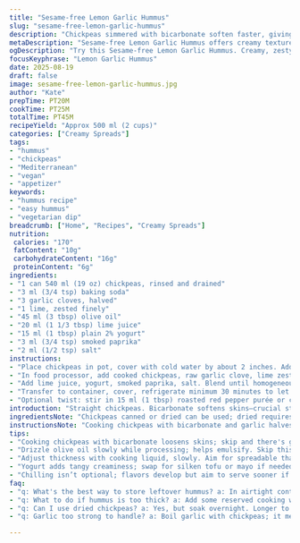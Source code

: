 ```yaml
---
title: "Sesame-free Lemon Garlic Hummus"
slug: "sesame-free-lemon-garlic-hummus"
description: "Chickpeas simmered with bicarbonate soften faster, giving creamy texture without tahini. Garlic split between cooking and raw for depth. Zest of lemon adds brightness, balanced by yogurt for subtle tang and creaminess. Olive oil drizzled slowly for emulsification, cumin grounds flavor with gentle earthiness. Adapted ingredients include replacing some lemon juice with lime, swapping cumin for smoked paprika for warmth. Cooking time adjusted to rely on tactile doneness, not just clock. Results in rich, luscious spread that holds well refrigerated for up to 6 days."
metaDescription: "Sesame-free Lemon Garlic Hummus offers creamy texture with zesty lime and earthy smoked paprika. A must-try for hummus lovers."
ogDescription: "Try this Sesame-free Lemon Garlic Hummus. Creamy, zesty, and flavorful. Perfect for spreads or dips."
focusKeyphrase: "Lemon Garlic Hummus"
date: 2025-08-19
draft: false
image: sesame-free-lemon-garlic-hummus.jpg
author: "Kate"
prepTime: PT20M
cookTime: PT25M
totalTime: PT45M
recipeYield: "Approx 500 ml (2 cups)"
categories: ["Creamy Spreads"]
tags:
- "hummus"
- "chickpeas"
- "Mediterranean"
- "vegan"
- "appetizer"
keywords:
- "hummus recipe"
- "easy hummus"
- "vegetarian dip"
breadcrumb: ["Home", "Recipes", "Creamy Spreads"]
nutrition: 
 calories: "170"
 fatContent: "10g"
 carbohydrateContent: "16g"
 proteinContent: "6g"
ingredients:
- "1 can 540 ml (19 oz) chickpeas, rinsed and drained"
- "3 ml (3/4 tsp) baking soda"
- "3 garlic cloves, halved"
- "1 lime, zested finely"
- "45 ml (3 tbsp) olive oil"
- "20 ml (1 1/3 tbsp) lime juice"
- "15 ml (1 tbsp) plain 2% yogurt"
- "3 ml (3/4 tsp) smoked paprika"
- "2 ml (1/2 tsp) salt"
instructions:
- "Place chickpeas in pot, cover with cold water by about 2 inches. Add baking soda and 2 garlic halves. Heat medium-high until a rolling boil with visible bubbles; surface will foam slightly. Lower heat to gentle simmer where surface barely moves see small bubbles rising steadily but no roaring boil. Simmer uncovered 25 minutes. Skins split, chickpeas tender when pinched between thumb and forefinger — not falling apart. Drain well; discard garlic. Wait until no longer steaming before next step, helps puree texture."
- "In food processor, add cooked chickpeas, raw garlic clove, lime zest. Pulse or blend 1 minute starting low then medium. A paste forms. Keep processor running, pour olive oil in slow stream until emulsified and creamy, about 3 minutes. Stop and scrape sides with spatula a few times; pearls of olive oil will gather if you skip this. Creaminess suffers otherwise."
- "Add lime juice, yogurt, smoked paprika, salt. Blend until homogeneous. Taste, adjust salt or acidity to preference. Feel free to add a touch of water or reserved cooking liquid tablespoon by tablespoon if too thick, puree should hold shape but spread easily."
- "Transfer to container, cover, refrigerate minimum 30 minutes to let flavors meld and texture firm up. Keeps airtight fridge 6 days."
- "Optional twist: stir in 15 ml (1 tbsp) roasted red pepper purée or chopped fresh herbs before chilling for variation."
introduction: "Straight chickpeas. Bicarbonate softens skins—crucial step. Without sesame paste, texture risks dry, grainy. Hence a dollop of yogurt for creaminess; replacements? Silken tofu or vegan mayo. This hummus built on balance—citrus zest vibrates, garlic split in two acts: simmered tames sharpness, raw punches freshness. Slow drizzle olive oil while blending; this emulsion keeps it luscious. Smoked paprika swaps cumin, adds earth with subtle heat—not overpowering. Cooking time fluctuates but trust the touch—soft but intact chickpeas. No tahini here, but no surrender on flavor. Plan ahead. Chill to marry tastes. Store right or it dulls. Use it thicker on toast, thinner as dip. Versatile, practical, distinct."
ingredientsNote: "Chickpeas canned or dried can be used; dried requires soaking overnight then cooking which yields better texture but takes longer. Baking soda in cooking water breaks down skins, speeds softening—do not skip or hummus feels coarse. Fresh lime zest preferred over bottled oils; adds bright aroma. Yogurt adds subtle tang and smooth mouthfeel—plant-based yogurts or sour cream substitute if avoiding dairy. Smoked paprika brings smoky warmth—if unavailable, use cumin or mild chili powder but adjust salt and acidity accordingly. Olive oil quality impacts taste heavily; avoid cheap or overly bitter oils."
instructionsNote: "Cooking chickpeas with bicarbonate and garlic halves softens beans and mellows garlic aromas simultaneously. Don't rush simmer phase; visual bubbles transitioning from rapid boil to gentle simmer crucial—keeps beans intact. Very hot beans blend better if slightly cooled—hot puree may clump. Drizzle oil slowly, maintaining processor speed to emulsify properly; rushing results in separation, oily surface. Scraping sides ensures uniform texture; missed spots create lumps. Adjust consistency with reserved liquid to avoid overly dense product—aim for spreadable but scoopable consistency. Refrigerate minimum 30 minutes for flavors to integrate; serving immediately yields sharper citrus and garlic notes but less cohesion."
tips:
- "Cooking chickpeas with bicarbonate loosens skins; skip and there's graininess. Watch for rolling boil, then simmer gently. Skins split—know they're ready. Use touch. Drain and cool; hot beans blend better."
- "Drizzle olive oil slowly while processing; helps emulsify. Skip this, and you'll have separation. Not luscious. Scrape sides often to mix well. Missed bits create lumps. Use spatula."
- "Adjust thickness with cooking liquid, slowly. Aim for spreadable that also scoops well. If too thick, adds water—don’t rush. Keep in fridge minimum 30 minutes for flavors. Meld them right."
- "Yogurt adds tangy creaminess; swap for silken tofu or mayo if needed. For smoky flavor, smoked paprika works wonders. Cumin can replace but alters the taste. Keep an eye on salt."
- "Chilling isn’t optional; flavors develop but aim to serve sooner if needed. Use thicker on toast or spread. Serve thinner with veggies or pita. Versatile for any occasion."
faq:
- "q: What's the best way to store leftover hummus? a: In airtight container, this keeps up to 6 days. Use fat layer on top—guards moisture. Or freeze, but texture shifts."
- "q: What to do if hummus is too thick? a: Add some reserved cooking water, or water slowly. Blend until it reaches desired texture. Skip rushing; keep pulsing."
- "q: Can I use dried chickpeas? a: Yes, but soak overnight. Longer to prep, but better texture. Use bicarb again in cooking—crucial for smoothness. Timing varies."
- "q: Garlic too strong to handle? a: Boil garlic with chickpeas; it mellows flavor. Adjust raw garlic to preference; less sharp. Experiment, find balance you like. Everyone tastes differently."

---
```


